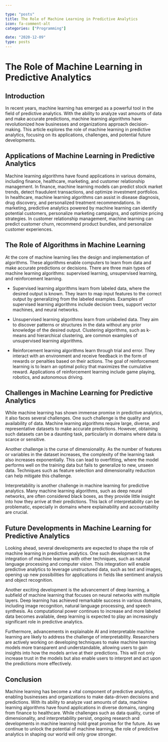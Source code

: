 ```yaml
---

type: "posts"
title: The Role of Machine Learning in Predictive Analytics
icon: fa-comment-alt
categories: ["Programming"]

date: "2020-12-09"
type: posts
---
```





# The Role of Machine Learning in Predictive Analytics

## Introduction

In recent years, machine learning has emerged as a powerful tool in the field of predictive analytics. With the ability to analyze vast amounts of data and make accurate predictions, machine learning algorithms have revolutionized how businesses and organizations approach decision-making. This article explores the role of machine learning in predictive analytics, focusing on its applications, challenges, and potential future developments.

## Applications of Machine Learning in Predictive Analytics

Machine learning algorithms have found applications in various domains, including finance, healthcare, marketing, and customer relationship management. In finance, machine learning models can predict stock market trends, detect fraudulent transactions, and optimize investment portfolios. In healthcare, machine learning algorithms can assist in disease diagnosis, drug discovery, and personalized treatment recommendations. In marketing, predictive analytics powered by machine learning can identify potential customers, personalize marketing campaigns, and optimize pricing strategies. In customer relationship management, machine learning can predict customer churn, recommend product bundles, and personalize customer experiences.

## The Role of Algorithms in Machine Learning

At the core of machine learning lies the design and implementation of algorithms. These algorithms enable computers to learn from data and make accurate predictions or decisions. There are three main types of machine learning algorithms: supervised learning, unsupervised learning, and reinforcement learning.

- Supervised learning algorithms learn from labeled data, where the desired output is known. They learn to map input features to the correct output by generalizing from the labeled examples. Examples of supervised learning algorithms include decision trees, support vector machines, and neural networks.

- Unsupervised learning algorithms learn from unlabeled data. They aim to discover patterns or structures in the data without any prior knowledge of the desired output. Clustering algorithms, such as k-means and hierarchical clustering, are common examples of unsupervised learning algorithms.

- Reinforcement learning algorithms learn through trial and error. They interact with an environment and receive feedback in the form of rewards or penalties based on their actions. The goal of reinforcement learning is to learn an optimal policy that maximizes the cumulative reward. Applications of reinforcement learning include game playing, robotics, and autonomous driving.

## Challenges in Machine Learning for Predictive Analytics

While machine learning has shown immense promise in predictive analytics, it also faces several challenges. One such challenge is the quality and availability of data. Machine learning algorithms require large, diverse, and representative datasets to make accurate predictions. However, obtaining such datasets can be a daunting task, particularly in domains where data is scarce or sensitive.

Another challenge is the curse of dimensionality. As the number of features or variables in the dataset increases, the complexity of the learning task also increases exponentially. This can lead to overfitting, where the model performs well on the training data but fails to generalize to new, unseen data. Techniques such as feature selection and dimensionality reduction can help mitigate this challenge.

Interpretability is another challenge in machine learning for predictive analytics. Many machine learning algorithms, such as deep neural networks, are often considered black boxes, as they provide little insight into how they arrive at their predictions. This lack of interpretability can be problematic, especially in domains where explainability and accountability are crucial.

## Future Developments in Machine Learning for Predictive Analytics

Looking ahead, several developments are expected to shape the role of machine learning in predictive analytics. One such development is the integration of machine learning with other techniques, such as natural language processing and computer vision. This integration will enable predictive analytics to leverage unstructured data, such as text and images, opening up new possibilities for applications in fields like sentiment analysis and object recognition.

Another exciting development is the advancement of deep learning, a subfield of machine learning that focuses on neural networks with multiple layers. Deep learning has achieved remarkable success in various domains, including image recognition, natural language processing, and speech synthesis. As computational power continues to increase and more labeled data becomes available, deep learning is expected to play an increasingly significant role in predictive analytics.

Furthermore, advancements in explainable AI and interpretable machine learning are likely to address the challenge of interpretability. Researchers are actively working on developing techniques to make machine learning models more transparent and understandable, allowing users to gain insights into how the models arrive at their predictions. This will not only increase trust in the models but also enable users to interpret and act upon the predictions more effectively.

## Conclusion

Machine learning has become a vital component of predictive analytics, enabling businesses and organizations to make data-driven decisions and predictions. With its ability to analyze vast amounts of data, machine learning algorithms have found applications in diverse domains, ranging from finance to healthcare. While challenges such as data quality, curse of dimensionality, and interpretability persist, ongoing research and developments in machine learning hold great promise for the future. As we continue to unlock the potential of machine learning, the role of predictive analytics in shaping our world will only grow stronger.